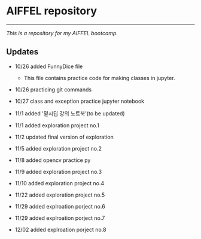 # AIFFEL repository

---

_This is a repository for my AIFFEL bootcamp._

## Updates

- 10/26 added FunnyDice file
    - This file contains practice code for making classes in jupyter.

- 10/26 practicing git commands

- 10/27 class and exception practice jupyter notebook

- 11/1 added '밑시딥 강의 노트북'(to be updated)

- 11/1 added exploration project no.1

- 11/2 updated final version of  exploration

- 11/5 added exploration project no.2

- 11/8 added opencv practice py

- 11/9 added exploration project no.3

- 11/10 added exploration project no.4

- 11/22 added exploration project no.5

- 11/29 added explroation porject no.6

- 11/29 added explroation porject no.7

- 12/02 added explroation porject no.8
